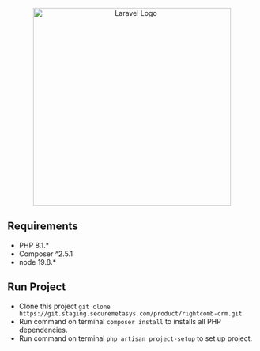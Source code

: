<p align="center"><a href="https://laravel.com" target="_blank"><img src="https://raw.githubusercontent.com/laravel/art/master/logo-lockup/5%20SVG/2%20CMYK/1%20Full%20Color/laravel-logolockup-cmyk-red.svg" width="400" alt="Laravel Logo"></a></p>

## Requirements
- PHP 8.1.*
- Composer ^2.5.1
- node 19.8.*

## Run Project
- Clone this project `git clone https://git.staging.securemetasys.com/product/rightcomb-crm.git`
- Run command on terminal `composer install` to installs all PHP dependencies.
- Run command on terminal `php artisan project-setup` to set up project.
